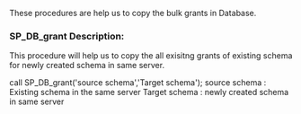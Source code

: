 These procedures are help us to copy the bulk grants in Database.

<h3>SP_DB_grant Description: </h3>

This procedure will help us to copy the all exisitng grants of existing schema for newly created schema in same server. 

call SP_DB_grant('source schema','Target schema');
source schema : Existing schema in the same server
Target schema : newly created schema in same server
